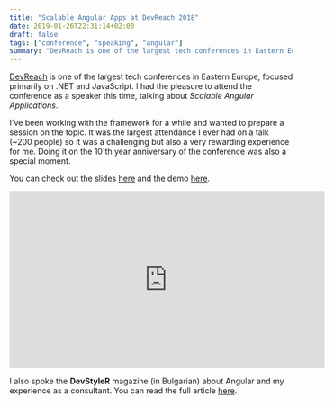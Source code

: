 ```yaml
---
title: "Scalable Angular Apps at DevReach 2018"
date: 2019-01-26T22:31:14+02:00
draft: false
tags: ["conference", "speaking", "angular"]
summary: "DevReach is one of the largest tech conferences in Eastern Europe, focused primarily on .NET and JavaScript. I had the pleasure to attend the conference as a speaker this time, talking about Scalable Angular Applications."
---
```


[DevReach](https://devreach.com/) is one of the largest tech conferences in Eastern Europe, focused primarily on .NET and JavaScript. I had the pleasure to attend the conference as a speaker this time, talking about _Scalable Angular Applications_.  

I've been working with the framework for a while and wanted to prepare a session on the topic. It was the largest attendance I ever had on a talk (~200 people) so it was a challenging but also a very rewarding experience for me. Doing it on the 10'th year anniversary of the conference was also a special moment.  

You can check out the slides [here](https://speakerdeck.com/deniskyashif/scalable-angular-applications) and the demo [here](https://github.com/deniskyashif/instructor-hub).  

<iframe width="560" height="315" src="https://www.youtube.com/embed/KM7fbLkliug" frameborder="0" allow="accelerometer; autoplay; encrypted-media; gyroscope; picture-in-picture" allowfullscreen></iframe><br />

I also spoke the **DevStyleR** magazine (in Bulgarian) about Angular and my experience as a consultant. You can read the full article [here](https://devstyler.io/blog/2018/11/16/sreshta-sas-spetsialisti-ot-ukrajna-uk-i-balgariya/).  

